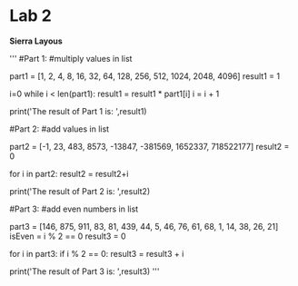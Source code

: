# Lab 2

**Sierra Layous**

'''
#Part 1:
#multiply values in list

part1 = [1, 2, 4, 8, 16, 32, 64, 128, 256, 512, 1024, 2048, 4096]
result1 = 1

i=0
while i < len(part1):
    result1 = result1 * part1[i]
    i = i + 1


print('The result of Part 1 is: ',result1)

#Part 2:
#add values in list

part2 = [-1, 23, 483, 8573, -13847, -381569, 1652337, 718522177]
result2 = 0

for i in part2:
    result2 = result2+i

print('The result of Part 2 is: ',result2)

#Part 3:
#add even numbers in list

part3 = [146, 875, 911, 83, 81, 439, 44, 5, 46, 76, 61, 68, 1, 14, 38, 26, 21] 
isEven = i % 2 == 0
result3 = 0

for i in part3:
    if i % 2 == 0:
        result3 = result3 + i

print('The result of Part 3 is: ',result3)
'''